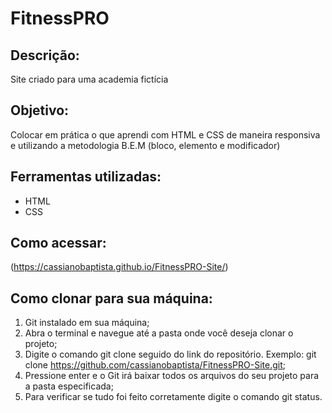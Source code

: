 # FitnessPRO

## Descrição:
Site criado para uma academia fictícia

## Objetivo:
Colocar em prática o que aprendi com HTML e CSS de maneira responsiva e utilizando a metodologia B.E.M (bloco, elemento e modificador)

## Ferramentas utilizadas:
- HTML
- CSS

## Como acessar:
(https://cassianobaptista.github.io/FitnessPRO-Site/)

## Como clonar para sua máquina:
1. Git instalado em sua máquina;
2. Abra o terminal e navegue até a pasta onde você deseja clonar o projeto;
3. Digite o comando git clone seguido do link do repositório. Exemplo: git clone https://github.com/cassianobaptista/FitnessPRO-Site.git;
4. Pressione enter e o Git irá baixar todos os arquivos do seu projeto para a pasta especificada;
5. Para verificar se tudo foi feito corretamente digite o comando git status.
